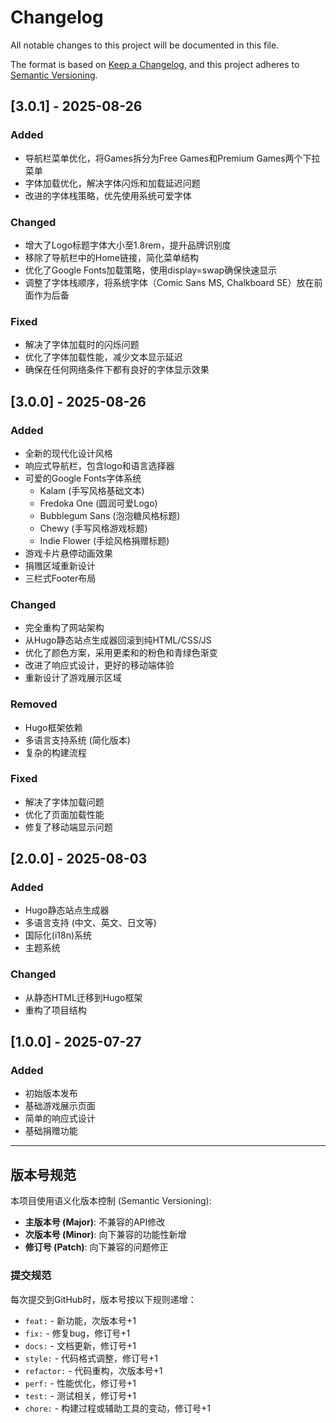 # Changelog

All notable changes to this project will be documented in this file.

The format is based on [Keep a Changelog](https://keepachangelog.com/en/1.0.0/),
and this project adheres to [Semantic Versioning](https://semver.org/spec/v2.0.0.html).

## [3.0.1] - 2025-08-26

### Added
- 导航栏菜单优化，将Games拆分为Free Games和Premium Games两个下拉菜单
- 字体加载优化，解决字体闪烁和加载延迟问题
- 改进的字体栈策略，优先使用系统可爱字体

### Changed
- 增大了Logo标题字体大小至1.8rem，提升品牌识别度
- 移除了导航栏中的Home链接，简化菜单结构
- 优化了Google Fonts加载策略，使用display=swap确保快速显示
- 调整了字体栈顺序，将系统字体（Comic Sans MS, Chalkboard SE）放在前面作为后备

### Fixed
- 解决了字体加载时的闪烁问题
- 优化了字体加载性能，减少文本显示延迟
- 确保在任何网络条件下都有良好的字体显示效果

## [3.0.0] - 2025-08-26

### Added
- 全新的现代化设计风格
- 响应式导航栏，包含logo和语言选择器
- 可爱的Google Fonts字体系统
  - Kalam (手写风格基础文本)
  - Fredoka One (圆润可爱Logo)
  - Bubblegum Sans (泡泡糖风格标题)
  - Chewy (手写风格游戏标题)
  - Indie Flower (手绘风格捐赠标题)
- 游戏卡片悬停动画效果
- 捐赠区域重新设计
- 三栏式Footer布局

### Changed
- 完全重构了网站架构
- 从Hugo静态站点生成器回滚到纯HTML/CSS/JS
- 优化了颜色方案，采用更柔和的粉色和青绿色渐变
- 改进了响应式设计，更好的移动端体验
- 重新设计了游戏展示区域

### Removed
- Hugo框架依赖
- 多语言支持系统 (简化版本)
- 复杂的构建流程

### Fixed
- 解决了字体加载问题
- 优化了页面加载性能
- 修复了移动端显示问题

## [2.0.0] - 2025-08-03

### Added
- Hugo静态站点生成器
- 多语言支持 (中文、英文、日文等)
- 国际化(i18n)系统
- 主题系统

### Changed
- 从静态HTML迁移到Hugo框架
- 重构了项目结构

## [1.0.0] - 2025-07-27

### Added
- 初始版本发布
- 基础游戏展示页面
- 简单的响应式设计
- 基础捐赠功能

---

## 版本号规范

本项目使用语义化版本控制 (Semantic Versioning):

- **主版本号 (Major)**: 不兼容的API修改
- **次版本号 (Minor)**: 向下兼容的功能性新增
- **修订号 (Patch)**: 向下兼容的问题修正

### 提交规范

每次提交到GitHub时，版本号按以下规则递增：

- `feat:` - 新功能，次版本号+1
- `fix:` - 修复bug，修订号+1  
- `docs:` - 文档更新，修订号+1
- `style:` - 代码格式调整，修订号+1
- `refactor:` - 代码重构，次版本号+1
- `perf:` - 性能优化，修订号+1
- `test:` - 测试相关，修订号+1
- `chore:` - 构建过程或辅助工具的变动，修订号+1
